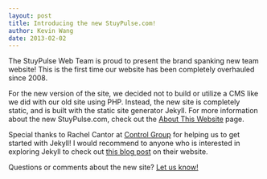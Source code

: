 ```yaml
---
layout: post
title: Introducing the new StuyPulse.com!
author: Kevin Wang
date: 2013-02-02
---
```

The StuyPulse Web Team is proud to present the brand spanking new team website! This is the first time our website has been completely overhauled since 2008.

For the new version of the site, we decided not to build or utilize a CMS like we did with our old site using PHP. Instead, the new site is completely static, and is built with the static site generator Jekyll. For more information about the new StuyPulse.com, check out the [About This Website](/about/website/) page.

Special thanks to Rachel Cantor at [Control Group](http://www.controlgroup.com/) for helping us to get started with Jekyll! I would recommend to anyone who is interested in exploring Jekyll to check out [this blog post](http://blog.controlgroup.com/2012/10/19/controlgroup-com-built-using-jekyll/) on their website.

Questions or comments about the new site? [Let us know!](/contact/)
